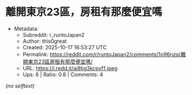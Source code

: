 # 離開東京23區，房租有那麼便宜嗎

- Metadata:
  - Subreddit: r_runtoJapan2
  - Author: this0great
  - Created: 2025-10-17 16:53:27 UTC
  - Permalink: https://reddit.com/r/runtoJapan2/comments/1o96nzq/離開東京23區房租有那麼便宜嗎/
  - URL: https://i.redd.it/ai8tig3kcpvf1.jpeg
  - Ups: 6 | Ratio: 0.8 | Comments: 4

_(no selftext)_
